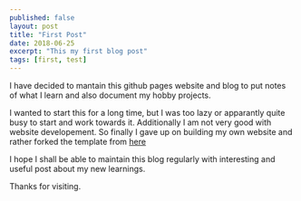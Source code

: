 ```yaml
---
published: false
layout: post
title: "First Post"
date: 2018-06-25
excerpt: "This my first blog post"
tags: [first, test]
---
```


I have decided to mantain this github pages website and blog to put notes of what I learn and also document my hobby projects.

I wanted to start this for a long time, but I was too lazy or apparantly quite busy to start and work towards it. Additionally I am not very good with website developement. So finally I gave up on building my own website and rather forked the template from <a href='https://github.com/TaylanTatli/Moon'> here </a>

I hope I shall be able to maintain this blog regularly with interesting and useful post about my new learnings.

Thanks for visiting.

